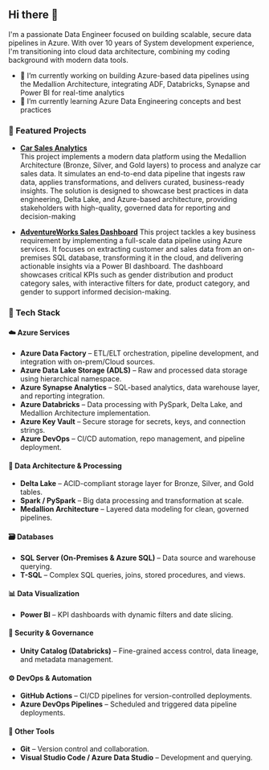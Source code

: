 ## Hi there 👋

<!--
**jeromedayrit/jeromedayrit** is a ✨ _special_ ✨ repository because its `README.md` (this file) appears on your GitHub profile.

Here are some ideas to get you started:

- 🔭 I’m currently working on ...
- 🌱 I’m currently learning ...
- 👯 I’m looking to collaborate on ...
- 🤔 I’m looking for help with ...
- 💬 Ask me about ...
- 📫 How to reach me: ...
- 😄 Pronouns: ...
- ⚡ Fun fact: ...
-->
I'm a passionate Data Engineer focused on building scalable, secure data pipelines in Azure. With over 10 years of System development experience, I'm transitioning into cloud data architecture, combining my coding background with modern data tools.

- 🔭 I’m currently working on building Azure-based data pipelines using the Medallion Architecture, integrating ADF, Databricks, Synapse and Power BI for real-time analytics
- 🌱 I’m currently learning Azure Data Engineering concepts and best practices

### 📂 Featured Projects
- **[Car Sales Analytics](https://github.com/jeromedayrit/rg-salescars-adeproject)**  
This project implements a modern data platform using the Medallion Architecture (Bronze, Silver, and Gold layers) to process and analyze car sales data. It simulates an end-to-end data pipeline that ingests raw data, applies transformations, and delivers curated, business-ready insights. The solution is designed to showcase best practices in data engineering, Delta Lake, and Azure-based architecture, providing stakeholders with high-quality, governed data for reporting and decision-making

- **[AdventureWorks Sales Dashboard](https://github.com/jeromedayrit/rg-adventwork-adeproject)** 
This project tackles a key business requirement by implementing a full-scale data pipeline using Azure services. It focuses on extracting customer and sales data from an on-premises SQL database, transforming it in the cloud, and delivering actionable insights via a Power BI dashboard. The dashboard showcases critical KPIs such as gender distribution and product category sales, with interactive filters for date, product category, and gender to support informed decision-making.


### 🔧 Tech Stack

#### ☁️ **Azure Services**
- **Azure Data Factory** – ETL/ELT orchestration, pipeline development, and integration with on-prem/Cloud sources.
- **Azure Data Lake Storage (ADLS)** – Raw and processed data storage using hierarchical namespace.
- **Azure Synapse Analytics** – SQL-based analytics, data warehouse layer, and reporting integration.
- **Azure Databricks** – Data processing with PySpark, Delta Lake, and Medallion Architecture implementation.
- **Azure Key Vault** – Secure storage for secrets, keys, and connection strings.
- **Azure DevOps** – CI/CD automation, repo management, and pipeline deployment.

#### 🧱 **Data Architecture & Processing**
- **Delta Lake** – ACID-compliant storage layer for Bronze, Silver, and Gold tables.
- **Spark / PySpark** – Big data processing and transformation at scale.
- **Medallion Architecture** – Layered data modeling for clean, governed pipelines.

#### 🗃️ **Databases**
- **SQL Server (On-Premises & Azure SQL)** – Data source and warehouse querying.
- **T-SQL** – Complex SQL queries, joins, stored procedures, and views.

#### 📊 **Data Visualization**
- **Power BI** – KPI dashboards with dynamic filters and date slicing.

#### 🔐 **Security & Governance**
- **Unity Catalog (Databricks)** – Fine-grained access control, data lineage, and metadata management.

#### ⚙️ **DevOps & Automation**
- **GitHub Actions** – CI/CD pipelines for version-controlled deployments.
- **Azure DevOps Pipelines** – Scheduled and triggered data pipeline deployments.

#### 🧰 **Other Tools**
- **Git** – Version control and collaboration.
- **Visual Studio Code / Azure Data Studio** – Development and querying.
